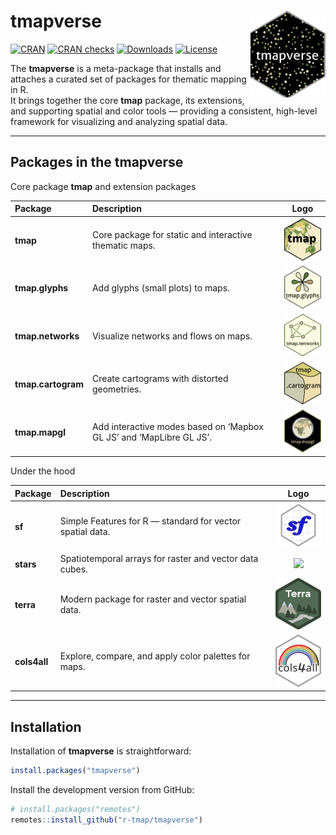 # tmapverse <img src="man/figures/logo.png" align="right" width="120"/>

<!-- badges: start -->
[![CRAN](https://www.r-pkg.org/badges/version/tmapverse)](https://cran.r-project.org/package=tmap)
[![CRAN
checks](https://badges.cranchecks.info/worst/tmapverse.svg)](https://cran.r-project.org/web/checks/check_results_tmap.html)
[![Downloads](https://cranlogs.r-pkg.org/badges/tmapverse?color=brightgreen)](https://www.r-pkg.org:443/pkg/tmapverse)
[![License](https://img.shields.io/badge/License-GPL%20v3-brightgreen.svg?style=flat)](https://www.gnu.org/licenses/gpl-3.0.html)
<!-- badges: end -->

The **tmapverse** is a meta-package that installs and attaches a curated set of packages for thematic mapping in R.  
It brings together the core **tmap** package, its extensions, and supporting spatial and color tools — providing a consistent, high-level framework for visualizing and analyzing spatial data.

---

## Packages in the tmapverse

Core package **tmap** and extension packages

| Package | Description | Logo |
|:--|:--|:--:|
| **tmap** | Core package for static and interactive thematic maps. | <img src="man/figures/tmap.png" width="80"/> |
| **tmap.glyphs** | Add glyphs (small plots) to maps. | <img src="man/figures/tmap_glpyhs.png" width="80"/> |
| **tmap.networks** | Visualize networks and flows on maps. | <img src="man/figures/tmap_networks_hex2.png" width="80"/> |
| **tmap.cartogram** | Create cartograms with distorted geometries. | <img src="man/figures/tmap_cartogram.png" width="80"/> |
| **tmap.mapgl** | Add interactive modes based on ‘Mapbox GL JS’ and ‘MapLibre GL JS’. | <img src="man/figures/tmap_mapgl2.png" width="80"/> |


Under the hood

| Package | Description | Logo |
|:--|:--|:--:|
| **sf** | Simple Features for R — standard for vector spatial data. | <img src="man/figures/sf.png" width="80"/> |
| **stars** | Spatiotemporal arrays for raster and vector data cubes. | <img src="man/figures/stars.png" width="80"/> |
| **terra** | Modern package for raster and vector spatial data. | <img src="man/figures/terra.png" width="80"/> |
| **cols4all** | Explore, compare, and apply color palettes for maps. | <img src="man/figures/cols4all.png" width="80"/> |

---

## Installation

Installation of **tmapverse** is straightforward:

```r
install.packages("tmapverse")
```

Install the development version from GitHub:

```r
# install.packages("remotes")
remotes::install_github("r-tmap/tmapverse")
```
